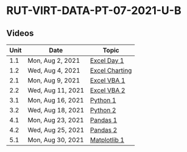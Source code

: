 # RUT-VIRT-DATA-PT-07-2021-U-B

## Videos


Unit	|Date	|Topic				|
-------|------|---------------|
|1.1| Mon, Aug  2, 2021 | [Excel Day 1](https://zoom.us/rec/share/_1tJANarjpw0K4JVFaEtSFQph20WjQxTefKH8cOdvj82L1Z6DCm30VwK7M2VHjIo.ruNaKIIkfWe1_fVG)
|1.2| Wed, Aug  4, 2021 | [Excel Charting](https://zoom.us/rec/share/IfznCOUk3yOTsVCUb35WpBNznRONyu-9vI_uyzQaH5zsHd2sD1qZU0xj_RJtdbiy.brmujhNzL1it4Twu)
|2.1| Mon, Aug  9, 2021 | [Excel VBA 1](https://zoom.us/rec/play/AWavwNQ1Xm5GHATK8fO1HQ_oGwscloz00FERxyxvv7jr4ui-h4KD8tdIqGpHCjbCD-3YoPaG4kla73NP.c56NAJSyeDE_ByEa)
|2.2| Wed, Aug 11, 2021 | [Excel VBA 2](https://zoom.us/rec/play/1ICuVHdVzS-BBdRPM_VkEGBC7ZzY4LIXl_O2S8M-e975sWxHaeH-MezU7ggRKthGPwL9kLuIie03UJ_b.vQ-hcyu4OgMtLOWv)
|3.1| Mon, Aug 16, 2021 | [Python 1](https://zoom.us/rec/play/MIs2I6u2pV3zV7D_GvGzj5ekIB1J07xQajqjaqOQjPyif2LLARMoCyCWwBBCFU-vv246psedZIaD1Gr7.ieSju2MxNElTlVjH)
|3.2| Wed, Aug 18, 2021 | [Python 2](https://zoom.us/rec/play/ybdCyD86pUOjsMq6VyVtE0hCk89IkUrVzfyGiBgC1uifVoLy7D6f6arDFCmTDwfkwgU25qZieFaUPsmt.pQ_yDmu0o6gh3GbI)
|4.1| Mon, Aug 23, 2021 | [Pandas 1](https://zoom.us/rec/play/Z4GROPkRXeRfK0FMTom4-Z3oPso9xNbW0dxA10qrU7dWrHGHSKcpTanQthcU0BrBFX_x6YPnG1CzoI31.rsuWjY2H37Ec8FCP)
|4.2| Wed, Aug 25, 2021 | [Pandas 2](https://zoom.us/rec/play/6GAKjZF9BfxlbgcyJkGDanZ9EP0jbIzfKv3BXg5G5QxznnBbP0wD1HaYNo0FGK99I673TIUiT_p5BoiO.41GvnAm3ipbizbuy)
|5.1| Mon, Aug 30, 2021 |[Matplotlib 1](https://zoom.us/rec/play/jdaMrTDJSONzV-LlHjvNdxEDSZrkoXbdDmy6Txpb0SBY26HNZTd1sDNXGC8r8tN4g7QIIEWDsJFYPm5h._NGuEMItg1VKqZsf)